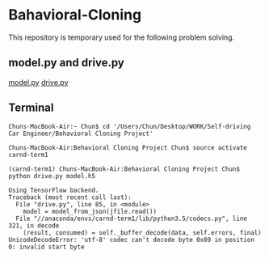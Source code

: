 # Bahavioral-Cloning

This repository is temporary used for the following problem solving.

## model.py and drive.py

[model.py]()
[drive.py]()

## Terminal

    Chuns-MacBook-Air:~ Chun$ cd '/Users/Chun/Desktop/WORK/Self-driving Car Engineer/Behavioral Cloning Project'

    Chuns-MacBook-Air:Behavioral Cloning Project Chun$ source activate carnd-term1

    (carnd-term1) Chuns-MacBook-Air:Behavioral Cloning Project Chun$ python drive.py model.h5

    Using TensorFlow backend.
    Traceback (most recent call last):
      File "drive.py", line 85, in <module>    
        model = model_from_json(jfile.read())
      File "//anaconda/envs/carnd-term1/lib/python3.5/codecs.py", line 321, in decode
        (result, consumed) = self._buffer_decode(data, self.errors, final)
    UnicodeDecodeError: 'utf-8' codec can't decode byte 0x89 in position 0: invalid start byte

